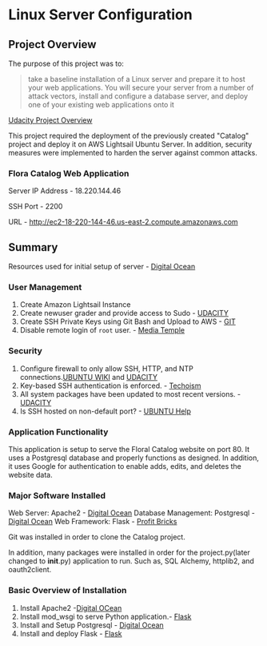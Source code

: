 # Linux Server Configuration

## Project Overview



The purpose of this project was to:
> take a baseline installation of a Linux server and prepare it to host your web applications. You will secure your server from a number of attack vectors, install and configure a database server, and deploy one of your existing web applications onto it

[Udacity Project Overview](https://classroom.udacity.com/nanodegrees/nd004/parts/ab002e9a-b26c-43a4-8460-dc4c4b11c379/modules/357367901175462/lessons/3573679011239847/concepts/36124987540923)

This project required the deployment of the previously created "Catalog" project and deploy it on AWS Lightsail Ubuntu Server. In addition, security measures were implemented to harden the server against common attacks.

### Flora Catalog Web Application

Server IP Address - 18.220.144.46

SSH Port - 2200

URL - http://ec2-18-220-144-46.us-east-2.compute.amazonaws.com

## Summary

Resources used for initial setup of server - [Digital Ocean](https://www.digitalocean.com/community/tutorials/initial-server-setup-with-ubuntu-12-04#step-one—root-login)

### User Management

1. Create Amazon Lightsail Instance
2. Create newuser grader and provide access to Sudo - [UDACITY](https://classroom.udacity.com/nanodegrees/nd004/parts/ab002e9a-b26c-43a4-8460-dc4c4b11c379/modules/357367901175461/lessons/4331066009/concepts/48010894700923)
2. Create SSH Private Keys using Git Bash and Upload to AWS - [GIT](https://git-scm.com/book/en/v2/Git-on-the-Server-Generating-Your-SSH-Public-Key)
3. Disable remote login of `root` user. - [Media Temple](https://mediatemple.net/community/products/dv/204643810/how-do-i-disable-ssh-login-for-the-root-user)

### Security

1. Configure firewall to only allow SSH, HTTP, and NTP connections.[UBUNTU WIKI](https://wiki.ubuntu.com/UncomplicatedFirewall#Basic_Usage) and [UDACITY](https://classroom.udacity.com/nanodegrees/nd004/parts/ab002e9a-b26c-43a4-8460-dc4c4b11c379/modules/357367901175461/lessons/4331066009/concepts/48010894980923)
2. Key-based SSH authentication is enforced. - [Techoism](http://www.techoism.com/configure-ssh-key-based-authentication-linux-server/)
3. All system packages have been updated to most recent versions. - [UDACITY](https://classroom.udacity.com/nanodegrees/nd004/parts/ab002e9a-b26c-43a4-8460-dc4c4b11c379/modules/357367901175461/lessons/4331066009/concepts/48010894520923)
4. Is SSH hosted on non-default port? - [UBUNTU Help](https://help.ubuntu.com/community/SSH/OpenSSH/Configuring)

### Application Functionality

This application is setup to serve the Floral Catalog website on port 80. It uses a Postgresql database and properly functions as designed. In addition, it uses Google for authentication to enable adds, edits, and deletes the website data.

### Major Software Installed

Web Server: Apache2 - [Digital Ocean](https://www.digitalocean.com/community/tutorials/how-to-install-the-apache-web-server-on-ubuntu-16-04)
Database Management: Postgresql - [Digital Ocean](https://www.digitalocean.com/community/tutorials/how-to-install-and-use-postgresql-on-ubuntu-16-04)
Web Framework: Flask - [Profit Bricks](https://devops.profitbricks.com/tutorials/deploy-a-flask-application-on-ubuntu-1404/)

Git was installed in order to clone the Catalog project.

In addition, many packages were installed in order for the project.py(later changed to __init__.py) application to run. Such as, SQL Alchemy, httplib2, and oauth2client.

### Basic Overview of Installation

1. Install Apache2 -[Digital OCean](https://www.digitalocean.com/community/tutorials/how-to-install-the-apache-web-server-on-ubuntu-16-04)
2. Install mod_wsgi to serve Python application.- [Flask](http://flask.pocoo.org/docs/0.10/deploying/mod_wsgi/)
3. Install and Setup Postgresql - [Digital Ocean](https://www.digitalocean.com/community/tutorials/how-to-install-and-use-postgresql-on-ubuntu-16-04)
4. Install and deploy Flask - [Flask](https://devops.profitbricks.com/tutorials/deploy-a-flask-application-on-ubuntu-1404/)
